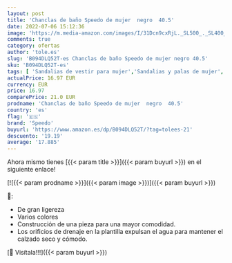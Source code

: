 ```yaml
---
layout: post
title: 'Chanclas de baño Speedo de mujer  negro  40.5'
date: 2022-07-06 15:12:36
image: 'https://m.media-amazon.com/images/I/31Dcn9cxRjL._SL500_._SL400_.jpg'
comments: true
category: ofertas
author: 'tole.es'
slug: 'B094DLQ52T-es Chanclas de baño Speedo de mujer negro 40.5'
sku: 'B094DLQ52T-es'
tags: [ 'Sandalias de vestir para mujer','Sandalias y palas de mujer','Zapatos','Zapatos para mujer','Zapatos y complementos','chanclas','speedo','🇪🇸', ]
actualPrice: 16.97 EUR
currency: EUR
price: 16.97
comparePrice: 21.0 EUR
prodname: 'Chanclas de baño Speedo de mujer  negro  40.5'
country: 'es'
flag: '🇪🇸'
brand: 'Speedo'
buyurl: 'https://www.amazon.es/dp/B094DLQ52T/?tag=tolees-21'
descuento: '19.19'
average: '17.885'
---
```


Ahora mismo tienes [{{< param title >}}]({{< param buyurl >}}) en el siguiente enlace!

[![{{< param prodname >}}]({{< param image >}})]({{< param buyurl >}})

🔎:

- De gran ligereza
- Varios colores
- Construcción de una pieza para una mayor comodidad.
- Los orificios de drenaje en la plantilla expulsan el agua para mantener el calzado seco y cómodo.

[🛒 Visítala!!!]({{< param buyurl >}})
